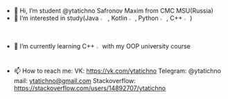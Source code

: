 - 👋 Hi, I’m student
@ytatichno
Safronov Maxim
from CMC MSU(Russia)
- 👀 I’m interested in study(Java <img align="baseline" width="2.8%" height="1.4%" src="https://cdn.jsdelivr.net/gh/devicons/devicon/icons/java/java-original.svg" /> ,  Kotlin   <img align="baseline" width="2%" height="1.2%" src="https://cdn.jsdelivr.net/gh/devicons/devicon/icons/kotlin/kotlin-original.svg" />   ,  Python <img   align="baseline"  width="2.2%" height="1.2%" src="https://cdn.jsdelivr.net/gh/devicons/devicon/icons/python/python-plain.svg" /> , C++ <img align="baseline" width="2%" height="1.2%" src="https://isocpp.org/assets/images/cpp_logo.png" /> )
- 🌱 I’m currently learning C++  <img align="baseline" width="2%" height="1.2%" src="https://isocpp.org/assets/images/cpp_logo.png" /> with my OOP university course
- 📫 How to reach me:
VK: https://vk.com/ytatichno
Telegram: @ytatichno
mail: ytatichno@gmail.com
Stackoverflow: https://stackoverflow.com/users/14892707/ytatichno





          
          

          
            


          
          
          
          
          

<!---
ytatichno/ytatichno is a ✨ special ✨ repository because its `README.md` (this file) appears on your GitHub profile.
You can click the Preview link to take a look at your changes.
--->

